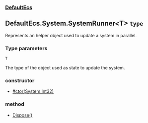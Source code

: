 ### [DefaultEcs](./DefaultEcs 'DefaultEcs')
## DefaultEcs.System.SystemRunner&lt;T&gt; `type`
Represents an helper object used to update a system in parallel.
### Type parameters

<a name='DefaultEcs-System-SystemRunner-T--T'></a>
`T`

The type of the object used as state to update the system.
### constructor
- [#ctor(System.Int32)](./DefaultEcs-System-SystemRunner-T---ctor(System-Int32) 'DefaultEcs.System.SystemRunner&lt;T&gt;.#ctor(System.Int32)')
### method
- [Dispose()](./DefaultEcs-System-SystemRunner-T--Dispose() 'DefaultEcs.System.SystemRunner&lt;T&gt;.Dispose()')
